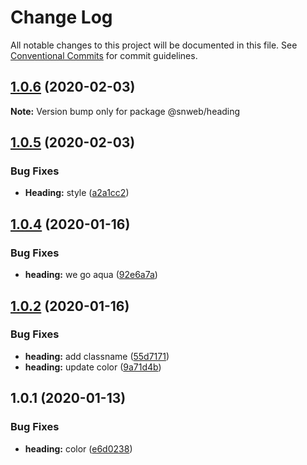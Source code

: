 # Change Log

All notable changes to this project will be documented in this file.
See [Conventional Commits](https://conventionalcommits.org) for commit guidelines.

## [1.0.6](https://github.com/scgrossman/system/compare/@snweb/heading@1.0.5...@snweb/heading@1.0.6) (2020-02-03)

**Note:** Version bump only for package @snweb/heading





## [1.0.5](https://github.com/scgrossman/system/compare/@snweb/heading@1.0.4...@snweb/heading@1.0.5) (2020-02-03)


### Bug Fixes

* **Heading:** style ([a2a1cc2](https://github.com/scgrossman/system/commit/a2a1cc2))





## [1.0.4](https://github.com/scgrossman/system/compare/@snweb/heading@1.0.2...@snweb/heading@1.0.4) (2020-01-16)


### Bug Fixes

* **heading:** we go aqua ([92e6a7a](https://github.com/scgrossman/system/commit/92e6a7a))





## [1.0.2](https://github.com/scgrossman/system/compare/@snweb/heading@1.0.1...@snweb/heading@1.0.2) (2020-01-16)


### Bug Fixes

* **heading:** add classname ([55d7171](https://github.com/scgrossman/system/commit/55d7171))
* **heading:** update color ([9a71d4b](https://github.com/scgrossman/system/commit/9a71d4b))





## 1.0.1 (2020-01-13)


### Bug Fixes

* **heading:** color ([e6d0238](https://github.com/scgrossman/system/commit/e6d0238))
